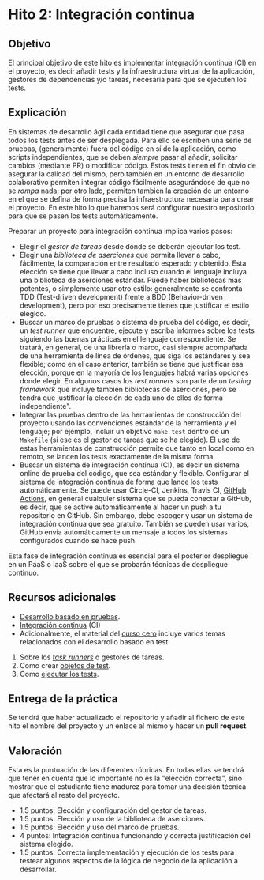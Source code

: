 # Hito 2: Integración continua

## Objetivo

El principal objetivo de este hito es implementar integración continua (CI) en el proyecto, es decir añadir tests y la infraestructura virtual de la aplicación, gestores de dependencias y/o tareas, necesaria para que se ejecuten los tests.


## Explicación

En sistemas de desarrollo ágil cada entidad tiene que asegurar que  pasa todos los tests antes de ser desplegada. Para ello se escriben una serie de pruebas, (generalmente) fuera del código en sí de la aplicación, como scripts independientes, que se deben *siempre* pasar al añadir, solicitar cambios (mediante PR) o modificar código.
Estos tests tienen el fin obvio de asegurar la calidad del mismo, pero también en un entorno de desarrollo colaborativo permiten integrar código fácilmente asegurándose de que no se *rompa* nada; por otro lado, permiten también la creación de un entorno en el que se defina de forma precisa la infraestructura necesaria para crear el proyecto. 
En este hito lo que haremos será configurar nuestro repositorio para que se pasen los tests automáticamente.

Preparar un proyecto para integración continua implica varios pasos:
- Elegir el *gestor de tareas* desde donde se deberán ejecutar los test.
- Elegir una *biblioteca de aserciones* que permita llevar a cabo, fácilmente, la comparación entre resultado esperado y obtenido. Esta elección se tiene que llevar a cabo incluso cuando el lenguaje incluya una biblioteca de aserciones estándar. Puede haber bibliotecas más potentes, o simplemente usar otro estilo: generalmente se confronta TDD (Test-driven development) frente a BDD (Behavior-driven development), pero por eso precisamente tienes que justificar el estilo elegido.
- Buscar un marco de pruebas o sistema de prueba del código, es decir, un *test runner* que encuentre, ejecute y escriba informes sobre los tests siguiendo las buenas prácticas en el lenguaje correspondiente. Se tratará, en general, de una librería o marco, casi siempre acompañada de una herramienta de línea de órdenes, que siga los estándares y sea flexible; como en el caso anterior, también se tiene que justificar esa elección, porque en la mayoría de los lenguajes habrá varias opciones donde elegir. En algunos casos los *test runners* son parte de un *testing framework* que incluye también bibliotecas de aserciones, pero se tendrá que justificar la elección de cada uno de ellos de forma independiente".
- Integrar las pruebas dentro de las herramientas de construcción del proyecto usando las convenciones estándar de la herramienta y el lenguaje; por ejemplo, incluir un objetivo `make test` dentro de un `Makefile` (si ese es el gestor de tareas que se ha elegido). El uso de estas herramientas de construcción permite que tanto en local como en remoto, se lancen los tests exactamente de la misma forma.
- Buscar un sistema de integración continua (CI), es decir un sistema online de prueba del código, que sea estándar y flexible. Configurar el sistema de integración continua de forma que lance los tests automáticamente. Se puede usar Circle-CI, Jenkins, Travis CI, [GitHub Actions](https://github.com/features/actions), en general cualquier sistema que se pueda conectar a GitHub, es decir, que se active automáticamente al hacer un push a tu repositorio en GitHub. Sin embargo, debe escoger y usar un sistema de integración continua que sea gratuito. También se pueden usar varios, GitHub envía automáticamente un mensaje a todos los sistemas configurados cuando se hace push.

Esta fase de integración continua es esencial para el posterior despliegue en un PaaS o IaaS sobre el que se probarán técnicas de despliegue continuo.


## Recursos adicionales
- [Desarrollo basado en
pruebas](https://jj.github.io/CC/documentos/temas/Desarrollo_basado_en_pruebas.html).
- [Integración continua](http://jj.github.io/CC/documentos/temas/Integracion_continua)
(CI)
- Adicionalmente, el material del [curso cero](https://jj.github.io/curso-tdd) incluye
varios temas relacionados con el desarrollo basado en test: 
1. Sobre los
  [*task runners*](https://jj.github.io/curso-tdd/temas/gestores-tareas.html) o
  gestores de tareas.
2. Como crear
  [objetos de test](https://jj.github.io/curso-tdd/temas/tests-unitarios-organizaci%C3%B3n.html).
3. Como [ejecutar los tests](https://jj.github.io/curso-tdd/temas/tests-unitarios.html).


## Entrega de la práctica

Se tendrá que haber actualizado el repositorio y añadir al fichero de este hito el nombre del proyecto y un enlace al mismo y hacer un **pull request**.


## Valoración

Esta es la puntuación de las diferentes rúbricas. En todas ellas se tendrá que
tener en cuenta que lo importante no es la "elección correcta", sino mostrar que
el estudiante tiene madurez para tomar una decisión técnica que afectará al
resto del proyecto.

- 1.5 puntos: Elección y configuración del gestor de tareas.
- 1.5 puntos: Elección y uso de la biblioteca de aserciones.
- 1.5 puntos: Elección y uso del marco de pruebas.
- 4 puntos: Integración continua funcionando y correcta justificación del sistema elegido.
- 1.5 puntos: Correcta implementación y ejecución de los tests para testear algunos aspectos de la lógica de negocio de la aplicación a desarrollar.
